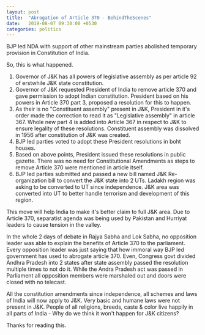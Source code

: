 ```yaml
---
layout: post
title:  "Abrogation of Article 370 - BehindTheScenes"
date:   2019-08-07 09:30:00 +0530
categories: politics
---
```


BJP led NDA with support of other mainstream parties abolished temporary provision in Constitution of India.

So, this is what happened.

1. Governor of J&K has all powers of legislative assembly as per article 92 of erstwhile J&K state constitution. 
2. Governor of J&K requested President of India to remove article 370 and gave permission to adopt Indian constitution. President based on his powers in Article 370 part 3, proposed a resolution for this to happen.
3. As their is no "Constituent assembly" present in J&K, President in it's order made the correction to read it as "Legislative assembly" in article 367. Whole new part 4 is added into Article 367 in respect to J&K to ensure legality of these resolutions.
Constituent assembly was dissolved in 1956 after constitution of J&K was created.
4. BJP led parties voted to adopt these President resolutions in boht houses.
5. Based on above points, President issued these resolutions in public gazette. There was no need for Constitutional Amendments as steps to remove Article 370 were mentioned in article itself. 
6. BJP led parties submitted and passed a new bill named J&K Re-organization bill to convert the J&K state into 2 UTs. Ladakh region was asking to be converted to UT since independence.
J&K area was converted into UT to better handle terrorism and development of this region.

This move will help India to make it's better claim to full J&K area. Due to Article 370, separatist agenda was being used by Pakistan and Hurriyat leaders to cause tension in the valley. 

In the whole 2 days of debate in Rajya Sabha and Lok Sabha, no opposition leader was able to explain the benefits of Article 370 to the parliament.
Every opposition leader was just saying that how immoral way BJP led government has used to abrogate article 370. 
Even, Congress govt divided Andhra Pradesh into 2 states  after state assembly passed the resolution multiple times to not do it. 
While the Andra Pradesh act was passed in Parliament all opposition members were marshaled out and doors were closed with no telecast.

All the constitution amendments since independence, all schemes and laws of India will now apply to J&K. Very basic and humane laws were not present in J&K. 
People of all religions, breeds, caste & color live happily in all parts of India - Why do we think it won't happen for J&K citizens?

Thanks for reading this.


 





